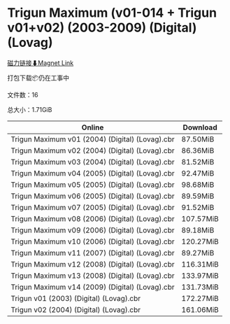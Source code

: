 # Trigun Maximum (v01-014 + Trigun v01+v02) (2003-2009) (Digital) (Lovag)

[磁力链接⬇Magnet Link](magnet:?xt=urn:btih:ebf35efc528d82b933ac65f90bcf5eb65ce4de63&dn=Trigun%20Maximum%20%28v01-014%20%2B%20Trigun%20v01%2Bv02%29%20%282003-2009%29%20%28Digital%29%20%28Lovag%29)

打包下载📦仍在工事中

文件数：16

总大小：1.71GiB

Online | Download
--- | ---
Trigun Maximum v01 (2004) (Digital) (Lovag).cbr | 87.50MiB
Trigun Maximum v02 (2004) (Digital) (Lovag).cbr | 86.36MiB
Trigun Maximum v03 (2004) (Digital) (Lovag).cbr | 81.52MiB
Trigun Maximum v04 (2005) (Digital) (Lovag).cbr | 92.47MiB
Trigun Maximum v05 (2005) (Digital) (Lovag).cbr | 98.68MiB
Trigun Maximum v06 (2005) (Digital) (Lovag).cbr | 89.59MiB
Trigun Maximum v07 (2005) (Digital) (Lovag).cbr | 91.52MiB
Trigun Maximum v08 (2006) (Digital) (Lovag).cbr | 107.57MiB
Trigun Maximum v09 (2006) (Digital) (Lovag).cbr | 89.18MiB
Trigun Maximum v10 (2006) (Digital) (Lovag).cbr | 120.27MiB
Trigun Maximum v11 (2007) (Digital) (Lovag).cbr | 89.27MiB
Trigun Maximum v12 (2008) (Digital) (Lovag).cbr | 116.31MiB
Trigun Maximum v13 (2008) (Digital) (Lovag).cbr | 133.97MiB
Trigun Maximum v14 (2009) (Digital) (Lovag).cbr | 131.73MiB
Trigun v01 (2003) (Digital) (Lovag).cbr | 172.27MiB
Trigun v02 (2004) (Digital) (Lovag).cbr | 161.06MiB